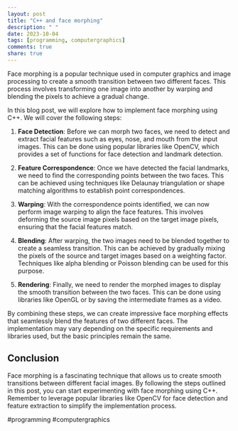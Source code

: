 ```yaml
---
layout: post
title: "C++ and face morphing"
description: " "
date: 2023-10-04
tags: [programming, computergraphics]
comments: true
share: true
---
```


Face morphing is a popular technique used in computer graphics and image processing to create a smooth transition between two different faces. This process involves transforming one image into another by warping and blending the pixels to achieve a gradual change.

In this blog post, we will explore how to implement face morphing using C++. We will cover the following steps:

1. **Face Detection**: Before we can morph two faces, we need to detect and extract facial features such as eyes, nose, and mouth from the input images. This can be done using popular libraries like OpenCV, which provides a set of functions for face detection and landmark detection.

2. **Feature Correspondence**: Once we have detected the facial landmarks, we need to find the corresponding points between the two faces. This can be achieved using techniques like Delaunay triangulation or shape matching algorithms to establish point correspondences.

3. **Warping**: With the correspondence points identified, we can now perform image warping to align the face features. This involves deforming the source image pixels based on the target image pixels, ensuring that the facial features match.

4. **Blending**: After warping, the two images need to be blended together to create a seamless transition. This can be achieved by gradually mixing the pixels of the source and target images based on a weighting factor. Techniques like alpha blending or Poisson blending can be used for this purpose.

5. **Rendering**: Finally, we need to render the morphed images to display the smooth transition between the two faces. This can be done using libraries like OpenGL or by saving the intermediate frames as a video.

By combining these steps, we can create impressive face morphing effects that seamlessly blend the features of two different faces. The implementation may vary depending on the specific requirements and libraries used, but the basic principles remain the same.

## Conclusion

Face morphing is a fascinating technique that allows us to create smooth transitions between different facial images. By following the steps outlined in this post, you can start experimenting with face morphing using C++. Remember to leverage popular libraries like OpenCV for face detection and feature extraction to simplify the implementation process.

#programming #computergraphics
